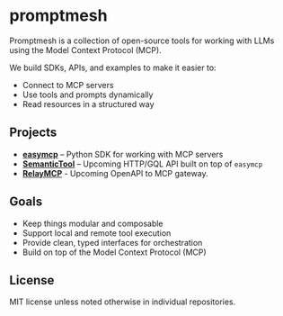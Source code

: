 # promptmesh

Promptmesh is a collection of open-source tools for working with LLMs using the Model Context Protocol (MCP).

We build SDKs, APIs, and examples to make it easier to:

- Connect to MCP servers
- Use tools and prompts dynamically
- Read resources in a structured way

## Projects

- **[easymcp](https://github.com/promptmesh/easymcp)** – Python SDK for working with MCP servers
- **[SemanticTool](https://github.com/promptmesh/semantictool)** – Upcoming HTTP/GQL API built on top of `easymcp`
- **[RelayMCP](https://github.com/promptmesh/relaymcp)** - Upcoming OpenAPI to MCP gateway.

## Goals

- Keep things modular and composable
- Support local and remote tool execution
- Provide clean, typed interfaces for orchestration
- Build on top of the Model Context Protocol (MCP)

## License

MIT license unless noted otherwise in individual repositories.
